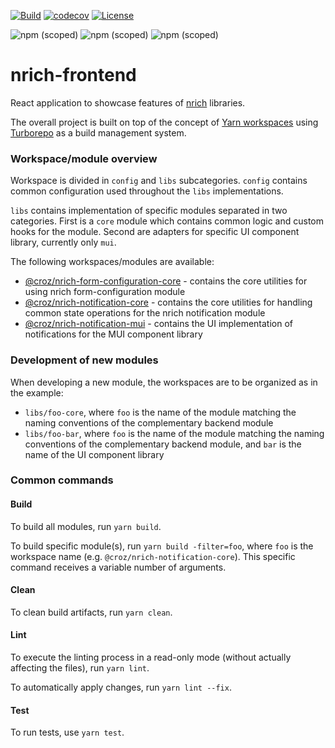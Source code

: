 [![Build](https://github.com/croz-ltd/nrich-frontend/actions/workflows/build.yml/badge.svg)](https://github.com/croz-ltd/nrich-frontend/actions/workflows/build.yml)
[![codecov](https://codecov.io/github/croz-ltd/nrich-frontend/branch/master/graph/badge.svg?token=3GULYJWSXF)](https://codecov.io/github/croz-ltd/nrich-frontend)
[![License](https://img.shields.io/github/license/croz-ltd/nrich?color=yellow&logo=apache)](https://github.com/croz-ltd/nrich/blob/master/LICENSE)

![npm (scoped)](https://img.shields.io/npm/v/@croz/nrich-form-configuration-core?color=yellowgreen&label=@croz/nrich-form-configuration-core)
![npm (scoped)](https://img.shields.io/npm/v/@croz/nrich-notification-core?color=blueviolet&label=@croz/nrich-notification-core)
![npm (scoped)](https://img.shields.io/npm/v/@croz/nrich-notification-mui?color=orange&label=@croz/nrich-notification-mui)

# nrich-frontend

React application to showcase features of [nrich](https://github.com/croz-ltd/nrich) libraries.

The overall project is built on top of the concept of [Yarn workspaces](https://yarnpkg.com/features/workspaces) using [Turborepo](https://turbo.build/repo) as a build management system.

### Workspace/module overview

Workspace is divided in `config` and `libs` subcategories.
`config` contains common configuration used throughout the `libs` implementations.

`libs` contains implementation of specific modules separated in two categories. First is a `core` module which contains common logic
and custom hooks for the module. Second are adapters for specific UI component library, currently only `mui`.

The following workspaces/modules are available:
* [@croz/nrich-form-configuration-core](libs/form-configuration/core/README.md) - contains the core utilities for using nrich form-configuration module
* [@croz/nrich-notification-core](libs/notification/core/README.md) - contains the core utilities for handling common state operations for the nrich notification module
* [@croz/nrich-notification-mui](libs/notification/mui/README.md) - contains the UI implementation of notifications for the MUI component library

### Development of new modules

When developing a new module, the workspaces are to be organized as in the example:

* `libs/foo-core`, where `foo` is the name of the module matching the naming conventions of the complementary backend module
* `libs/foo-bar`, where `foo` is the name of the module matching the naming conventions of the complementary backend module, and `bar`
is the name of the UI component library

### Common commands

#### Build

To build all modules, run `yarn build`.

To build specific module(s), run `yarn build -filter=foo`, where `foo` is the workspace name (e.g. `@croz/nrich-notification-core`).
This specific command receives a variable number of arguments.

#### Clean

To clean build artifacts, run `yarn clean`.

#### Lint

To execute the linting process in a read-only mode (without actually affecting the files), run `yarn lint`.

To automatically apply changes, run `yarn lint --fix`.

#### Test

To run tests, use `yarn test`.


